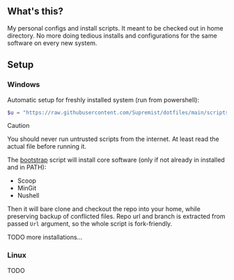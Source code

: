 ## What's this?
My personal configs and install scripts. It meant to be checked out in home directory. No more doing tedious installs and configurations for the same software on every new system.

## Setup

### Windows
Automatic setup for freshly installed system (run from powershell):
```powershell
$u = "https://raw.githubusercontent.com/Supremist/dotfiles/main/scripts/install/01-bootstrap.ps1"; iex "& {$(iwr $u)} -Url $u"
```
> [!CAUTION]
> You should never run untrusted scripts from the internet. At least read the actual file before running it.

The [bootstrap](https://raw.githubusercontent.com/Supremist/dotfiles/main/scripts/install/01-bootstrap.ps1) script will install core software (only if not already in installed and in PATH):
 - Scoop
 - MinGit
 - Nushell

Then it will bare clone and checkout the repo into your home, while preserving backup of conflicted files. Repo url and branch is extracted from passed `Url` argument, so the whole script is fork-friendly.

TODO more installations...

### Linux
TODO
